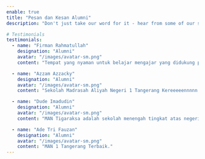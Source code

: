 ```yaml
---
enable: true
title: "Pesan dan Kesan Alumni"
description: "Don't just take our word for it - hear from some of our satisfied users!  Check out some of our testimonials below to see what others are saying about."

# Testimonials
testimonials:
  - name: "Firman Rahmatullah"
    designation: "Alumni"
    avatar: "/images/avatar-sm.png"
    content: "Tempat yang nyaman untuk belajar mengajar yang didukung penghijauan dan para guru yang luar biasa."

  - name: "Azzam Azzacky"
    designation: "Alumni"
    avatar: "/images/avatar-sm.png"
    content: "Sekolah Madrasah Aliyah Negeri 1 Tangerang Kereeeeennnnn..."

  - name: "Dude Imadudin"
    designation: "Alumni"
    avatar: "/images/avatar-sm.png"
    content: "MAN Tigaraksa adalah sekolah menengah tingkat atas negeri yang bercirikan agama islam, yamg menjadi kebanggaan masyarakat Kab. Tangerang. Dengan visi berakhlakul karimah dan berwawasan lingkungan, sekolah ini mewakili Kab. Tangerang untuk lomba sekolah sehat tingkat propinsi Banten, serta mengikuti penilaian sekolah adiwiyta tingkat nasional pada tahun 2015."

  - name: "Ade Tri Fauzan"
    designation: "Alumni"
    avatar: "/images/avatar-sm.png"
    content: "MAN 1 Tangerang Terbaik."
---
```

